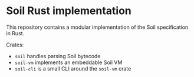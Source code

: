 # Soil Rust implementation

This repository contains a modular implementation of the Soil specification in
Rust.

Crates:

- `soil` handles parsing Soil bytecode
- `soil-vm` implements an embeddable Soil VM
- `soil-cli` is a small CLI around the `soil-vm` crate
